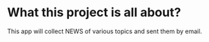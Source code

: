 # What this project is all about?
This app will collect NEWS of various topics and sent them by email.